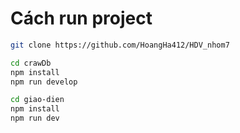 # Cách run project

```bash
git clone https://github.com/HoangHa412/HDV_nhom7

cd crawDb
npm install
npm run develop

cd giao-dien
npm install
npm run dev
```
